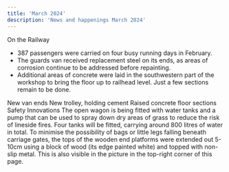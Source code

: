```yaml
---
title: 'March 2024'
description: 'News and happenings March 2024'
---
```


On the Railway
* 387 passengers were carried on four busy running days in February.
* The guards van received replacement steel on its ends, as areas of
corrosion continue to be addressed before repainting.
* Additional areas of concrete were laid in the southwestern part of the workshop to bring the floor up to railhead level. Just a few sections remain to be done.




New van ends New trolley, holding cement Raised concrete floor sections
Safety Innovations
The open wagon is being fitted with water tanks and a pump that can be used to
spray down dry areas of grass to reduce the risk of lineside fires. Four tanks will
be fitted, carrying around 800 litres of water in total.
To minimise the possibility of bags or little legs falling beneath carriage gates,
the tops of the wooden end platforms were extended out 5-10cm using a block of
wood (its edge painted white) and topped with non-slip metal. This is also
visible in the picture in the top-right corner of this page.
